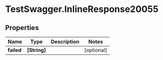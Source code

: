 # TestSwagger.InlineResponse20055

## Properties

Name | Type | Description | Notes
------------ | ------------- | ------------- | -------------
**failed** | **[String]** |  | [optional] 


